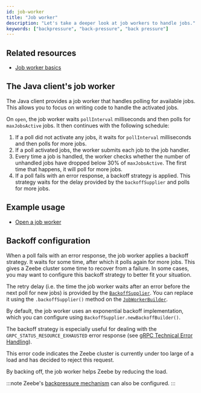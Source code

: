 ```yaml
---
id: job-worker
title: "Job worker"
description: "Let's take a deeper look at job workers to handle jobs."
keywords: ["backpressure", "back-pressure", "back pressure"]
---
```


## Related resources

- [Job worker basics](/components/concepts/job-workers.md)

## The Java client's job worker

The Java client provides a job worker that handles polling for available jobs. This allows you to focus on writing code to handle the activated jobs.

On `open`, the job worker waits `pollInterval` milliseconds and then polls for `maxJobsActive` jobs. It then continues with the following schedule:

1. If a poll did not activate any jobs, it waits for `pollInterval` milliseconds and then polls for more jobs.
2. If a poll activated jobs, the worker submits each job to the job handler.
3. Every time a job is handled, the worker checks whether the number of unhandled jobs have dropped below 30% of `maxJobsActive`. The first time that happens, it will poll for more jobs.
4. If a poll fails with an error response, a backoff strategy is applied. This strategy waits for the delay provided by the `backoffSupplier` and polls for more jobs.

## Example usage

- [Open a job worker](../java-client-examples/job-worker-open.md)

## Backoff configuration

When a poll fails with an error response, the job worker applies a backoff strategy. It waits for some time, after which it polls again for more jobs. This gives a Zeebe cluster some time to recover from a failure. In some cases, you may want to configure this backoff strategy to better fit your situation.

The retry delay (i.e. the time the job worker waits after an error before the next poll for new jobs) is provided by the [`BackoffSupplier`](https://github.com/camunda-cloud/zeebe/blob/develop/clients/java/src/main/java/io/camunda/zeebe/client/api/worker/BackoffSupplier.java). You can replace it using the `.backoffSupplier()` method on the [`JobWorkerBuilder`](https://github.com/camunda-cloud/zeebe/blob/develop/clients/java/src/main/java/io/camunda/zeebe/client/api/worker/JobWorkerBuilderStep1.java).

By default, the job worker uses an exponential backoff implementation, which you can configure using `BackoffSupplier.newBackoffBuilder()`.

The backoff strategy is especially useful for dealing with the `GRPC_STATUS_RESOURCE_EXHAUSTED` error response (see [gRPC Technical Error Handling](/apis-clients/grpc.md#technical-error-handling)).

This error code indicates the Zeebe cluster is currently under too large of a load and has decided to reject this request.

By backing off, the job worker helps Zeebe by reducing the load.

:::note
Zeebe's [backpressure mechanism](../../../self-managed/zeebe-deployment/operations/backpressure) can also be configured.
:::
